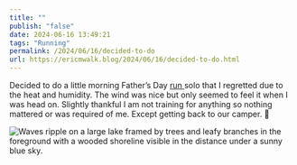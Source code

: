 ```yaml
---
title: ""
publish: "false"
date: 2024-06-16 13:49:21
tags: "Running"
permalink: /2024/06/16/decided-to-do
url: https://ericmwalk.blog/2024/06/16/decided-to-do.html
---
```


Decided to do a little morning Father’s Day [run ](https://www.strava.com/activities/11668397782)solo that I regretted due to the heat and humidity. The wind was nice but only seemed to feel it when I was head on. Slightly thankful I am not training for anything so nothing mattered or was required of me. Except getting back to our camper. 🥵

![Waves ripple on a large lake framed by trees and leafy branches in the foreground with a wooded shoreline visible in the distance under a sunny blue sky.](https://ericmwalk.blog/uploads/2024/img-0367.jpeg)